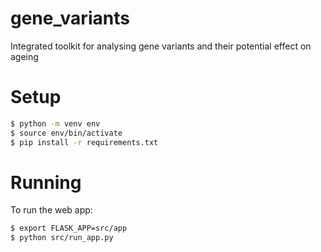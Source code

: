 # gene_variants
Integrated toolkit for analysing gene variants and their potential effect on ageing

# Setup

```bash
$ python -m venv env
$ source env/bin/activate
$ pip install -r requirements.txt
```

# Running

To run the web app:

```bash
$ export FLASK_APP=src/app
$ python src/run_app.py
```